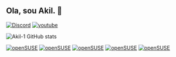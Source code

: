 ## Ola, sou Akil. 🖖
[![Discord](https://img.shields.io/badge/Discord-7289DA?style=for-the-badge&logo=discord&logoColor=white)](https://discord.gg/NYcvbVNTMh)
[![youtube]( 	https://img.shields.io/badge/YouTube-FF0000?style=for-the-badge&logo=youtube&logoColor=white)](https://www.youtube.com/@Akil337)

![Akil-1 GitHub stats](https://github-readme-stats.vercel.app/api?username==Akil-1&show_icons=true&theme=radical)

[![openSUSE]( 	https://img.shields.io/badge/SUSE-0C322C?style=for-the-badge&logo=SUSE&logoColor=white)]()
[![openSUSE]()]()
[![openSUSE]()]()
[![openSUSE]()]()
[![openSUSE]()]()
